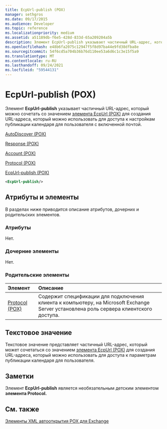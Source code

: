 ```yaml
---
title: EcpUrl-publish (POX)
manager: sethgros
ms.date: 09/17/2015
ms.audience: Developer
ms.topic: reference
ms.localizationpriority: medium
ms.assetid: a51189db-f6e5-428d-833d-65a209204a5b
description: Элемент EcpUrl-publish указывает частичный URL-адрес, который можно сочетать со значением элемента EcpUrl (POX) для создания URL-адреса, который можно использовать для доступа к настройкам публикации календаря для пользователя с включенной почтой.
ms.openlocfilehash: e48b6fa2075c12947f5f8d97ba44e9fd38dfba8e
ms.sourcegitcommit: 54f6cd5a704b36b76d110ee53a6d6c1c3e15f5a9
ms.translationtype: MT
ms.contentlocale: ru-RU
ms.lasthandoff: 09/24/2021
ms.locfileid: "59544131"
---
```

# <a name="ecpurl-publish-pox"></a>EcpUrl-publish (POX)

Элемент **EcpUrl-publish** указывает частичный URL-адрес, который можно сочетать со значением [элемента EcpUrl (POX)](ecpurl-pox.md) для создания URL-адреса, который можно использовать для доступа к настройкам публикации календаря для пользователя с включенной почтой. 
  
[AutoDiscover (POX)](autodiscover-pox.md)
  
[Response (POX)](response-pox.md)
  
[Account (POX)](account-pox.md)
  
[Protocol (POX)](protocol-pox.md)
  
[EcpUrl-publish (POX)](ecpurl-publish-pox.md)
  
```XML
<EcpUrl-publish/>
```

## <a name="attributes-and-elements"></a>Атрибуты и элементы

В разделах ниже приводится описание атрибутов, дочерних и родительских элементов.
  
### <a name="attributes"></a>Атрибуты

Нет.
  
### <a name="child-elements"></a>Дочерние элементы

Нет.
  
### <a name="parent-elements"></a>Родительские элементы

|**Элемент**|**Описание**|
|:-----|:-----|
|[Protocol (POX)](protocol-pox.md) <br/> |Содержит спецификации для подключения клиента к компьютеру, на Microsoft Exchange Server установлена роль сервера клиентского доступа.  <br/> |
   
## <a name="text-value"></a>Текстовое значение

Текстовое значение представляет частичный URL-адрес, который может сочетаться со значением [элемента EcpUrl (POX)](ecpurl-pox.md) для создания URL-адреса, который можно использовать для доступа к параметрам публикации календаря для пользователя. 
  
## <a name="remarks"></a>Заметки

Элемент **EcpUrl-publish** является необязательным детским элементом **элемента Protocol.** 
  
## <a name="see-also"></a>См. также



[Элементы XML автооткрытия POX для Exchange](pox-autodiscover-xml-elements-for-exchange.md)


